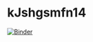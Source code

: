 # kJshgsmfn14
[![Binder](https://mybinder.org/badge_logo.svg)](https://mybinder.org/v2/gh/f0rx4/kJshgsmfn14/HEAD)
